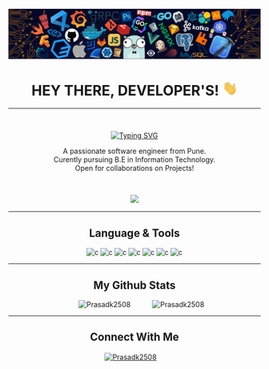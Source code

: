 <p align="center"> <img src="https://github.com/bhaumikmaan/bhaumikmaan/blob/main/banner.png" /> </p>
<h1 align="center">HEY THERE, DEVELOPER'S! <img src="https://github.com/ABSphreak/ABSphreak/blob/master/gifs/Hi.gif" width="30px"height="30px">
</h1> 
<hr>
<div align="center">  <span>‎‎‎‎‎‎‎‎‎‎‎‎‎‎‎‎‎‎‎‎‎</span>

[![Typing SVG](https://readme-typing-svg.herokuapp.com?color=%bfff&size=26&font=Times+New+Roman&center=true&lines=Hey!+This+is+Prasad+Kurale;I'm+a+Developer;An+Open+Source+Enthusiast)](https://git.io/typing-svg)
</div> 
<p align="center">
A passionate software engineer from Pune.<br>
Curently pursuing B.E in Information Technology. <br> 
Open for collaborations on Projects!
</p><br>

<p align="center"> 
  <img src="https://profile-counter.glitch.me/Prasadk2508/count.svg" />
</p>
<hr>
<h2 align="center"> Language & Tools </h2>

<p align="center"> 
<img src="https://img.icons8.com/?size=96&id=20909&format=png" alt="c" width="40" height="40"/>
<img src="https://img.icons8.com/?size=96&id=21278&format=png" alt="c" width="40" height="40"/>
<img src="https://img.icons8.com/?size=96&id=108784&format=png" alt="c" width="40" height="40"/>
<img src="https://img.icons8.com/?size=96&id=13441&format=png" alt="c" width="40" height="40"/>
<img src="https://img.icons8.com/?size=96&id=J0SgMWzAxqFj&format=png" alt="c" width="40" height="40"/>
<img src="https://img.icons8.com/?size=96&id=Pd2x9GWu9ovX&format=png" alt="c" width="40" height="40"/>
<img src="https://img.icons8.com/?size=96&id=0fGIa9F35rk7&format=png" alt="c" width="40" height="40"/>
</p>
<hr>
<h2 align="center"> My Github Stats </h2>
<p align="center">
&nbsp; &nbsp; &nbsp; &nbsp;<img src="https://github-readme-stats.vercel.app/api/top-langs/?username=Prasadk2508&langs_count=8&theme=react-dark&show_icons=true&locale=en&layout=compact" alt="Prasadk2508" />
  &nbsp; &nbsp; &nbsp; &nbsp; &nbsp;
<img src="https://github-readme-stats.vercel.app/api?username=Prasadk2508&theme=react-dark&show_icons=true&locale=en" alt="Prasadk2508" />
</p>
<hr>
<h2 align="center"> Connect With Me </h2>
<p align="center">
<a href="https://linkedin.com/in/prasad-kurale" target="blank"><img align="center" src="https://raw.githubusercontent.com/rahuldkjain/github-profile-readme-generator/master/src/images/icons/Social/linked-in-alt.svg" alt="Prasadk2508" height="30" width="40" /></a>
&nbsp; &nbsp;
</p>
